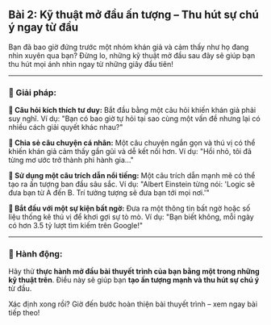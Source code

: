 ## Bài 2: Kỹ thuật mở đầu ấn tượng – Thu hút sự chú ý ngay từ đầu

Bạn đã bao giờ đứng trước một nhóm khán giả và cảm thấy như họ đang nhìn xuyên qua bạn? Đừng lo, những kỹ thuật mở đầu sau đây sẽ giúp bạn thu hút mọi ánh nhìn ngay từ những giây đầu tiên!

---

### 📌 Giải pháp:

**🔹 Câu hỏi kích thích tư duy:**
Bắt đầu bằng một câu hỏi khiến khán giả phải suy nghĩ. Ví dụ: "Bạn có bao giờ tự hỏi tại sao cùng một vấn đề nhưng lại có nhiều cách giải quyết khác nhau?"

**🔹 Chia sẻ câu chuyện cá nhân:**
Một câu chuyện ngắn gọn và thú vị có thể khiến khán giả cảm thấy gần gũi và dễ kết nối hơn. Ví dụ: "Hồi nhỏ, tôi đã từng mơ ước trở thành phi hành gia..."

**🔹 Sử dụng một câu trích dẫn nổi tiếng:**
Một câu trích dẫn mạnh mẽ có thể tạo ra ấn tượng ban đầu sâu sắc. Ví dụ: "Albert Einstein từng nói: 'Logic sẽ đưa bạn từ A đến B. Trí tưởng tượng sẽ đưa bạn tới mọi nơi.'"

**🔹 Bắt đầu với một sự kiện bất ngờ:**
Đưa ra một thông tin bất ngờ hoặc số liệu thống kê thú vị để khơi gợi sự tò mò. Ví dụ: "Bạn biết không, mỗi ngày có hơn 3.5 tỷ lượt tìm kiếm trên Google!"

---

### 🚀 Hành động:

Hãy thử **thực hành mở đầu bài thuyết trình của bạn bằng một trong những kỹ thuật trên**. Điều này sẽ giúp bạn **tạo ấn tượng mạnh và thu hút sự chú ý** từ đầu.

Xác định xong rồi? Giờ đến bước hoàn thiện bài thuyết trình – xem ngay bài tiếp theo!